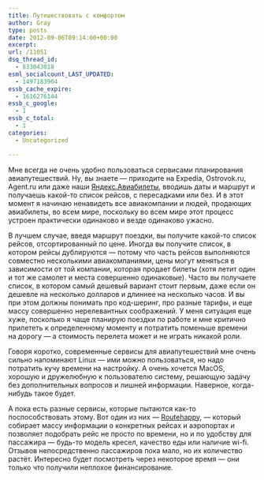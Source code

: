 ```yaml
---
title: Путешествовать с комфортом
author: Gray
type: posts
date: 2012-09-06T09:14:00+00:00
excerpt:
url: /11051
dsq_thread_id:
  - 833043018
esml_socialcount_LAST_UPDATED:
  - 1497183964
essb_cache_expire:
  - 1616276144
essb_c_google:
  - 1
essb_c_total:
  - 1
categories:
  - Uncategorized

---
```








Мне всегда не очень удобно пользоваться сервисами планирования авиапутешествий. Ну, вы знаете — приходите на Expedia, Ostrovok.ru, Agent.ru или даже наши [Яндекс.Авиабилеты][1], вводишь даты и маршрут и получаешь какой-то список рейсов, с пересадками или без. И в этот момент я начинаю ненавидеть все авиакомпании и людей, продающих авиабилеты, во всем мире, поскольку во всем мире этот процесс устроен практически одинаково и везде одинаково ужасно.

В лучшем случае, введя маршрут поездки, вы получите какой-то список рейсов, отсортированный по цене. Иногда вы получите список, в котором рейсы дублируются — потому что часть рейсов выполняются совместно несколькими авиакомпаниями, цены могут меняться в зависимости от той компании, которая продает билеты (хотя летит один и тот же самолет и места совершенно одинаковые). Часто вы получаете список, в котором самый дешевый вариант стоит первым, даже если он дешевле на несколько долларов и длиннее на несколько часов. И вы при этом должны понимать про код-шеринг, про разные тарифы, и еще массу совершенно нерелевантных соображений. У меня ситуация еще хуже, посколько я чаще планирую поездки по работе и мне критично прилететь к определенному моменту и потратить поменьше времени на дорогу — а стоимость перелета может и не играть никакой роли. 

Говоря коротко, современные сервисы для авиапутешествий мне очень сильно напоминают Linux — ими можно пользоваться, но надо потратить кучу времени на настройку. А очень хочется MacOS, хорошую и дружелюбную к пользователю систему, решающую задачу без дополнительных вопросов и лишней информации. Наверное, когда-нибудь такое будет.

А пока есть разные сервисы, которые пытаются как-то поспособствовать этому. Вот один из них — [Routehappy][2], — который собирает массу информации о конкретных рейсах и аэропортах и позволяет подобрать рейс не просто по времени, но и по удобству для пассажира — будь-то модель кресел, качество еды или наличие wi-fi. Отзывов непосредственно пассажиров пока мало, но их количество растёт. Интересно будет посмотреть через некоторое время — они только что получили неплохое финансирование.

 [1]: http://ticket.yandex.ru
 [2]: http://www.routehappy.com